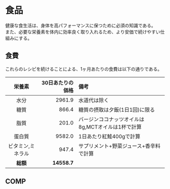 食品
====

健康な食生活は、身体を高パフォーマンスに保つために必須の知識である。  
また、必要な栄養素を体内に効率良く取り入れるため、より安価で続けやすい仕組みにする。

食費
----

これらのレシピを続けることによる、1ヶ月あたりの食費は以下の通りである。

|栄養素         |30日あたりの価格|備考                                      |
|:------------:|------------:|:-----------------------------------------|
|水分           |       2961.9| 水道代は除く                                |
|糖質           |        866.4| 糖質の摂取は夕飯(1日1回)に限る                |
|脂質           |        201.0| バージンココナッツオイルは8g,MCTオイルは1杯で計算|
|蛋白質         |       9582.0| 1日あたり紅鮭400gで計算                      |
|ビタミン,ミネラル|        947.4| サプリメント+野菜ジュース+香辛料で計算|
|**総額**       |  **14558.7**|                                        |

COMP
----
